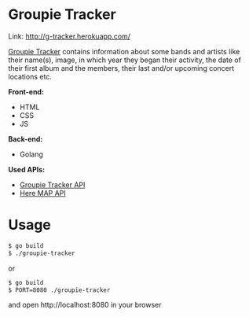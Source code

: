 # Groupie Tracker

Link: http://g-tracker.herokuapp.com/

[Groupie Tracker](http://g-tracker.herokuapp.com/) contains information about some bands and artists like their name(s), image, in which year they began their activity, the date of their first album and the members, their last and/or upcoming concert locations etc.

**Front-end:**
  - HTML
  - CSS
  - JS

**Back-end:**
 - Golang

**Used APIs:**
 - [Groupie Tracker API](https://groupietrackers.herokuapp.com/api) 
 - [Here MAP API](https://developer.here.com/) 

# Usage

```sh
$ go build
$ ./groupie-tracker
```
or
```sh
$ go build
$ PORT=8080 ./groupie-tracker
```
and open http://localhost:8080 in your browser
